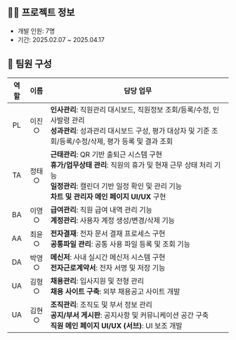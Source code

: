## 👨‍💻 프로젝트 정보
- 개발 인원: 7명
- 기간: 2025.02.07 ~ 2025.04.17

## 👥 팀원 구성

| 역할 | 이름   | 담당 업무 |
|:----:|:------:|-----------|
| PL   | 이진○ | **인사관리**: 직원관리 대시보드, 직원정보 조회/등록/수정, 인사발령 관리<br>**성과관리**: 성과관리 대시보드 구성, 평가 대상자 및 기준 조회/등록/수정/삭제, 평가 등록 및 결과 조회 |
| TA   | 정태○ | **근태관리**: QR 기반 출퇴근 시스템 구현<br>**휴가/업무상태 관리**: 직원의 휴가 및 현재 근무 상태 처리 기능<br>**일정관리**: 캘린더 기반 일정 확인 및 관리 기능<br>**차트 및 관리자 메인 페이지 UI/UX** 구현 |
| BA   | 이영○ | **급여관리**: 직원 급여 내역 관리 기능<br>**계정관리**: 사용자 계정 생성/변경/삭제 기능 |
| AA   | 최윤○ | **전자결재**: 전자 문서 결재 프로세스 구현<br>**공통파일 관리**: 공통 사용 파일 등록 및 조회 기능 |
| DA   | 박영○ | **메신저**: 사내 실시간 메신저 시스템 구현<br>**전자근로계약서**: 전자 서명 및 저장 기능 |
| UA   | 김형○ | **채용관리**: 입사지원 및 전형 관리<br>**채용 사이트 구축**: 외부 채용공고 사이트 개발 |
| UA   | 김현○ | **조직관리**: 조직도 및 부서 정보 관리<br>**공지/부서 게시판**: 공지사항 및 커뮤니케이션 공간 구축<br>**직원 메인 페이지 UI/UX (서브)**: UI 보조 개발 |
